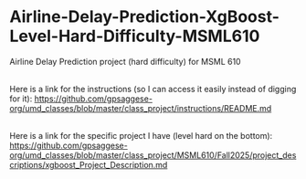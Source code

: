 # Airline-Delay-Prediction-XgBoost-Level-Hard-Difficulty-MSML610
Airline Delay Prediction project (hard difficulty) for MSML 610

<br> Here is a link for the instructions (so I can access it easily instead of digging for it): https://github.com/gpsaggese-org/umd_classes/blob/master/class_project/instructions/README.md

<br> Here is a link for the specific project I have (level hard on the bottom): https://github.com/gpsaggese-org/umd_classes/blob/master/class_project/MSML610/Fall2025/project_descriptions/xgboost_Project_Description.md 
